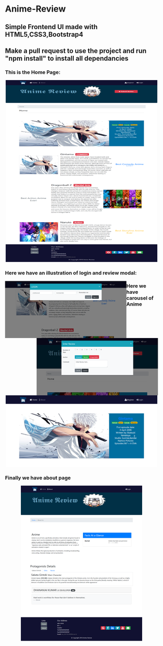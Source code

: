 # Anime-Review
## Simple Frontend UI made with HTML5,CSS3,Bootstrap4 
## Make a pull request to use the project and run "npm install" to install all dependancies

### **This is the Home Page:** 
<p align="center">
<img src="img1/home.png" width="500" height="600"> 
</p>
 
### **Here we have an illustration of login and review modal:** 
<p>
  <img align="left" src="img1/login%20modal.png" width="400"> 
</p>
<p>
 <img align="right" src="img1/review%20modal.png" width="400">
</p>




### **Here we have carousel of Anime**
<p align="center">
<img src="img1/moving%20carousel.png" width="500"/> 
</p>

### **Finally we have about page**

<p align="center">
<img src="img1/about.png" width="400"/> 
</p> 








